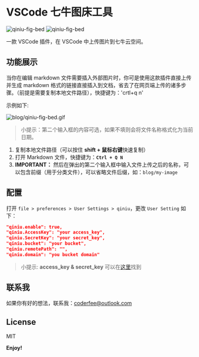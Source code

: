 # VSCode 七牛图床工具

![qiniu-fig-bed](https://vsmarketplacebadge.apphb.com/version/coderfee.qiniu-fig-bed.svg)  ![qiniu-fig-bed](https://vsmarketplacebadge.apphb.com/installs/coderfee.qiniu-fig-bed.svg)

一款 VSCode 插件，在 VSCode 中上传图片到七牛云空间。

## 功能展示

当你在编辑 markdown 文件需要插入外部图片时，你可是使用这款插件直接上传并生成 markdown 格式的链接直接插入到文档，省去了在网页端上传的诸多步骤。（前提是需要复制本地文件路径），快捷键为：'crtl+q n'

示例如下:

![blog/qiniu-fig-bed.gif](https://github.com/coderfe/qiniu-fig-bed/blob/master/image/qiniu-fig-bed.gif)

> 小提示：第二个输入框的内容可选，如果不填则会将文件名称格式化为当前日期。

1. 复制本地文件路径（可以按住 **shift + 鼠标右键**快速复制）
2. 打开 Markdown 文件，快捷键为：**`Ctrl + Q N`**
3. **IMPORTANT：** 然后在弹出的第二个输入框中输入文件上传之后的名称，可以包含前缀（用于分类文件），可以省略文件后缀，如：`blog/my-image`

## 配置

打开 `file > preferences > User Settings > qiniu`，更改 `User Setting` 如下：

```json
"qiniu.enable": true,
"qiniu.AccessKey": "your access_key",
"qiniu.SecretKey": "your secret_key",
"qiniu.bucket": "your bucket",
"qiniu.remotePath": "",
"qiniu.domain": "you bucket domain"
```

> 小提示: **access\_key & secret\_key** 可以在[这里](https://portal.qiniu.com/user/key)找到

## 联系我

如果你有好的想法，联系我：<a href="mailto:coderfee@outlook.com">coderfee@outlook.com</a>

## License

MIT

**Enjoy!**
